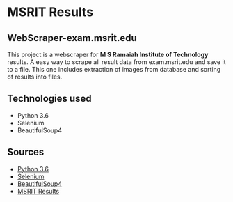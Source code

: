 MSRIT Results
===========================

## WebScraper-exam.msrit.edu ##
This project is a webscraper for **M S Ramaiah Institute of Technology** results.
A easy way to scrape all result data from exam.msrit.edu and save it to a file.
This one includes extraction of images from database and sorting of results into files.

## Technologies used ##

 - Python 3.6
 - Selenium
 - BeautifulSoup4

## Sources ##

 - [Python 3.6][1]
 - [Selenium][2]
 - [BeautifulSoup4][3]
- [MSRIT Results][4]

[1]:https://www.python.org/downloads/release/python-360
[2]:https://pypi.org/project/selenium/
[3]:https://www.crummy.com/software/BeautifulSoup/bs4/doc
[4]:http://exam.msrit.edu/
